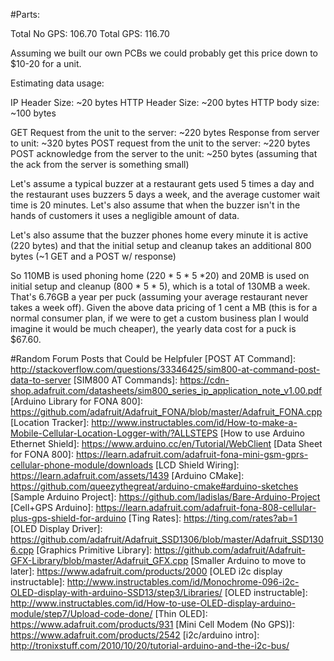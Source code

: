 
#Parts:

[GSM SIM Card: $9 ($6 per device per month + 1 cent a MB)]: https://www.adafruit.com/products/2505
[LiPo Battery for Cell Modem: $7.95]: https://www.adafruit.com/products/1578
[Antenna: $2.95]: https://www.adafruit.com/product/1991
[Cell Modem (No GPS): $39.95]: https://www.adafruit.com/products/2468
[Cell Modem (GPS): $49.95]: https://www.adafruit.com/products/2636
[LCD Display: $19.95]: https://www.adafruit.com/products/772
[Vibrating Motor: $1.95]: http://www.digikey.com/product-detail/en/1201/1528-1177-ND/5353637?WT.mc_id=IQ_7595_G_pla5353637&wt.srch=1&wt.medium=cpc&&gclid=CJDc6c7yq88CFQJZhgod4WQCMQ
[Arduino Uno: $24.95]: https://www.adafruit.com/products/50

Total No GPS: 106.70
Total GPS: 116.70

Assuming we built our own PCBs we could probably get this price down to $10-20 for a unit.

Estimating data usage:

IP Header Size: ~20 bytes
HTTP Header Size: ~200 bytes
HTTP body size: ~100 bytes

GET Request from the unit to the server: ~220 bytes
Response from server to unit: ~320 bytes
POST request from the unit to the server: ~220 bytes
POST acknowledge from the server to the unit: ~250 bytes (assuming that the ack from the server is something small)

Let's assume a typical buzzer at a restaurant gets used 5 times a day and the restaurant uses buzzers 5 days a week, and the average customer wait time is 20 minutes. Let's also assume that when the buzzer isn't in the hands of customers it uses a negligible amount of data. 

Let's also assume that the buzzer phones home every minute it is active (220 bytes) and that the initial setup and cleanup takes an additional 800 bytes (~1 GET and a POST w/ response)

So 110MB is used phoning home (220 * 5 * 5 *20) and 20MB is used on initial setup and cleanup (800 * 5 * 5), which is a total of 130MB a week. That's 6.76GB a year per puck (assuming your average restaurant never takes a week off). Given the above data pricing of 1 cent a MB (this is for a normal consumer plan, if we were to get a custom business plan I would imagine it would be much cheaper), the yearly data cost for a puck is $67.60. 


#Random Forum Posts that Could be Helpfuler
[POST AT Command]: http://stackoverflow.com/questions/33346425/sim800-at-command-post-data-to-server
[SIM800 AT Commands]: https://cdn-shop.adafruit.com/datasheets/sim800_series_ip_application_note_v1.00.pdf
[Arduino Library for FONA 800]: https://github.com/adafruit/Adafruit_FONA/blob/master/Adafruit_FONA.cpp
[Location Tracker]: http://www.instructables.com/id/How-to-make-a-Mobile-Cellular-Location-Logger-with/?ALLSTEPS
[How to use Arduino Ethernet Shield]: https://www.arduino.cc/en/Tutorial/WebClient
[Data Sheet for FONA 800]: https://learn.adafruit.com/adafruit-fona-mini-gsm-gprs-cellular-phone-module/downloads
[LCD Shield Wiring]: https://learn.adafruit.com/assets/1439
[Arduino CMake]: https://github.com/queezythegreat/arduino-cmake#arduino-sketches
[Sample Arduino Project]: https://github.com/ladislas/Bare-Arduino-Project
[Cell+GPS Arduino]: https://learn.adafruit.com/adafruit-fona-808-cellular-plus-gps-shield-for-arduino
[Ting Rates]: https://ting.com/rates?ab=1
[OLED Display Driver]: https://github.com/adafruit/Adafruit_SSD1306/blob/master/Adafruit_SSD1306.cpp
[Graphics Primitive Library]: https://github.com/adafruit/Adafruit-GFX-Library/blob/master/Adafruit_GFX.cpp
[Smaller Arduino to move to later]: https://www.adafruit.com/products/2000
[OLED i2c display instructable]: http://www.instructables.com/id/Monochrome-096-i2c-OLED-display-with-arduino-SSD13/step3/Libraries/
[OLED instructable]: http://www.instructables.com/id/How-to-use-OLED-display-arduino-module/step7/Upload-code-done/
[Thin OLED]: https://www.adafruit.com/products/931
[Mini Cell Modem (No GPS)]: https://www.adafruit.com/products/2542
[i2c/arduino intro]: http://tronixstuff.com/2010/10/20/tutorial-arduino-and-the-i2c-bus/


